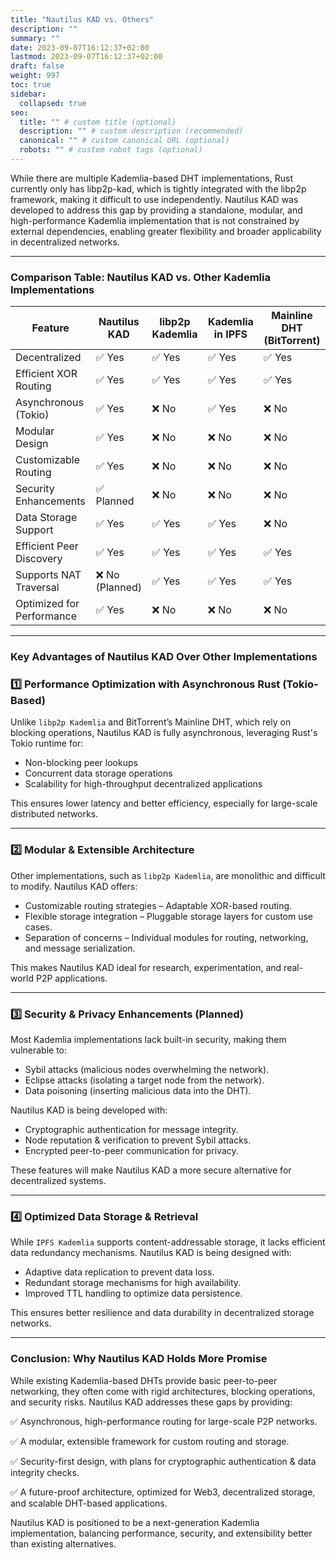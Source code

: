 ```yaml
---
title: "Nautilus KAD vs. Others"
description: ""
summary: ""
date: 2023-09-07T16:12:37+02:00
lastmod: 2023-09-07T16:12:37+02:00
draft: false
weight: 997
toc: true
sidebar:
  collapsed: true
seo:
  title: "" # custom title (optional)
  description: "" # custom description (recommended)
  canonical: "" # custom canonical URL (optional)
  robots: "" # custom robot tags (optional)
---
```


While there are multiple Kademlia-based DHT implementations, Rust currently only has libp2p-kad, which is tightly integrated with the libp2p framework, making it difficult to use independently. Nautilus KAD was developed to address this gap by providing a standalone, modular, and high-performance Kademlia implementation that is not constrained by external dependencies, enabling greater flexibility and broader applicability in decentralized networks.

---

### Comparison Table: Nautilus KAD vs. Other Kademlia Implementations

| Feature | Nautilus KAD | libp2p Kademlia | Kademlia in IPFS | Mainline DHT (BitTorrent) |
| --- | --- | --- | --- | --- |
| Decentralized | ✅ Yes | ✅ Yes | ✅ Yes | ✅ Yes |
| Efficient XOR Routing | ✅ Yes | ✅ Yes | ✅ Yes | ✅ Yes |
| Asynchronous (Tokio) | ✅ Yes | ❌ No | ✅ Yes | ❌ No |
| Modular Design | ✅ Yes | ❌ No | ❌ No | ❌ No |
| Customizable Routing | ✅ Yes | ❌ No | ❌ No | ❌ No |
| Security Enhancements | ✅ Planned | ❌ No | ❌ No | ❌ No |
| Data Storage Support | ✅ Yes | ✅ Yes | ✅ Yes | ❌ No |
| Efficient Peer Discovery | ✅ Yes | ✅ Yes | ✅ Yes | ✅ Yes |
| Supports NAT Traversal | ❌ No (Planned) | ✅ Yes | ✅ Yes | ✅ Yes |
| Optimized for Performance | ✅ Yes | ❌ No | ❌ No | ❌ No |

---

### Key Advantages of Nautilus KAD Over Other Implementations

### 1️⃣ Performance Optimization with Asynchronous Rust (Tokio-Based)

Unlike `libp2p Kademlia` and BitTorrent’s Mainline DHT, which rely on blocking operations, Nautilus KAD is fully asynchronous, leveraging Rust's Tokio runtime for:

- Non-blocking peer lookups
- Concurrent data storage operations
- Scalability for high-throughput decentralized applications

This ensures lower latency and better efficiency, especially for large-scale distributed networks.

---

### 2️⃣ Modular & Extensible Architecture

Other implementations, such as `libp2p Kademlia`, are monolithic and difficult to modify. Nautilus KAD offers:

- Customizable routing strategies – Adaptable XOR-based routing.
- Flexible storage integration – Pluggable storage layers for custom use cases.
- Separation of concerns – Individual modules for routing, networking, and message serialization.

This makes Nautilus KAD ideal for research, experimentation, and real-world P2P applications.

---

### 3️⃣ Security & Privacy Enhancements (Planned)

Most Kademlia implementations lack built-in security, making them vulnerable to:

- Sybil attacks (malicious nodes overwhelming the network).
- Eclipse attacks (isolating a target node from the network).
- Data poisoning (inserting malicious data into the DHT).

Nautilus KAD is being developed with:

- Cryptographic authentication for message integrity.
- Node reputation & verification to prevent Sybil attacks.
- Encrypted peer-to-peer communication for privacy.

These features will make Nautilus KAD a more secure alternative for decentralized systems.

---

### 4️⃣ Optimized Data Storage & Retrieval

While `IPFS Kademlia` supports content-addressable storage, it lacks efficient data redundancy mechanisms. Nautilus KAD is being designed with:

- Adaptive data replication to prevent data loss.
- Redundant storage mechanisms for high availability.
- Improved TTL handling to optimize data persistence.

This ensures better resilience and data durability in decentralized storage networks.

---

### Conclusion: Why Nautilus KAD Holds More Promise

While existing Kademlia-based DHTs provide basic peer-to-peer networking, they often come with rigid architectures, blocking operations, and security risks. Nautilus KAD addresses these gaps by providing:

✅ Asynchronous, high-performance routing for large-scale P2P networks.

✅ A modular, extensible framework for custom routing and storage.

✅ Security-first design, with plans for cryptographic authentication & data integrity checks.

✅ A future-proof architecture, optimized for Web3, decentralized storage, and scalable DHT-based applications.

Nautilus KAD is positioned to be a next-generation Kademlia implementation, balancing performance, security, and extensibility better than existing alternatives.
